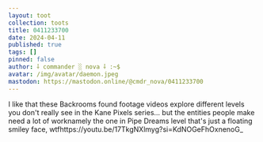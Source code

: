 ```yaml
---
layout: toot
collection: toots
title: 0411233700
date: 2024-04-11
published: true
tags: []
pinned: false
author: ⸸ commander ░ nova ⸸ :~$
avatar: /img/avatar/daemon.jpeg
mastodon: https://mastodon.online/@cmdr_nova/0411233700
---
```


I like that these Backrooms found footage videos explore different levels you don't really see in the Kane Pixels series... but the entities people make need a lot of worknamely the one in Pipe Dreams level that's just a floating smiley face, wtfhttps://youtu.be/17TkgNXlmyg?si=KdNOGeFhOxnenoG_
